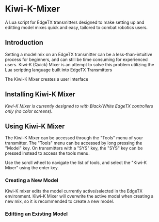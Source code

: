 # Kiwi-K-Mixer
A Lua script for EdgeTX transmitters designed to make setting up and editting model mixes quick and easy, tailored to combat robotics users.

## Introduction
Setting a model mix on an EdgeTX transmitter can be a less-than-intuitive process for beginners, and can still be time consuming for experienced users.  Kiwi-K (Quick) Mixer is an attempt to solve this problem utilizing the Lua scripting language built into EdgeTX Transmitters

The Kiwi-K Mixer creates a user interface

## Installing Kiwi-K Mixer

*Kiwi-K Mixer is currently designed to with Black/White EdgeTX controllers only (no color screens).* 

## Using Kiwi-K Mixer
The Kiwi-K Mixer can be accessed through the "Tools" menu of your transmitter.  The "Tools" menu can be accessed by long pressing the "Model" key.  On transmitters with a "SYS" key, the "SYS" key can be pressed instead to access the tools menu.

Use the scroll wheel to navigate the list of tools, and select the "Kiwi-K Mixer" using the enter key.

### Creating a New Model
Kiwi-K mixer edits the model currently active/selected in the EdgeTX environment.  Kiwi-K Mixer will overwrite the active model when creating a new mix, so it is recommended to create a new model. 

### Editting an Existing Model

